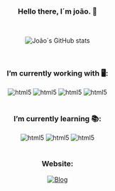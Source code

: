 <h3 align="center"> Hello there, I´m joão. 👋</h3>
<br>

<section align="center">

![João´s GitHub stats](https://github-readme-stats.vercel.app/api?username=JohnAntu&show_icons=true&theme=radical)

<br>


### I’m currently working with 🖥️: 
<div style="display:inline_block">
  <img align="center" alt="html5" src="https://img.shields.io/badge/HTML5-E34F26?style=for-the-badge&logo=html5&logoColor=white"/>
  <img align="center" alt="html5" src="https://img.shields.io/badge/CSS3-1572B6?style=for-the-badge&logo=css3&logoColor=white"/>
  <img align="center" alt="html5" src="https://img.shields.io/badge/JavaScript-F7DF1E?style=for-the-badge&logo=javascript&logoColor=black"/>
  <img align="center" alt="html5" src="https://img.shields.io/badge/Python-14354C?style=for-the-badge&logo=python&logoColor=white"/>
</div>
<br>




### I’m currently learning 📚: 
<div style="display:inline_block">
  <img align="center" alt="html5" src="https://img.shields.io/badge/PHP-777BB4?style=for-the-badge&logo=php&logoColor=white"/>
  <img align="center" alt="html5" src="https://img.shields.io/badge/MySQL-00000F?style=for-the-badge&logo=mysql&logoColor=white"/>
  <img align="center" alt="html5" src="https://img.shields.io/badge/Shell_Script-121011?style=for-the-badge&logo=gnu-bash&logoColor=white"/>
</div>
<br>


### Website: 
[![Blog](https://img.shields.io/website?label=JoaoAntudv.ueuo.com&style=for-the-badge&url=http://joaoantudv.ueuo.com/)](http://joaoantudv.ueuo.com)

</section>
